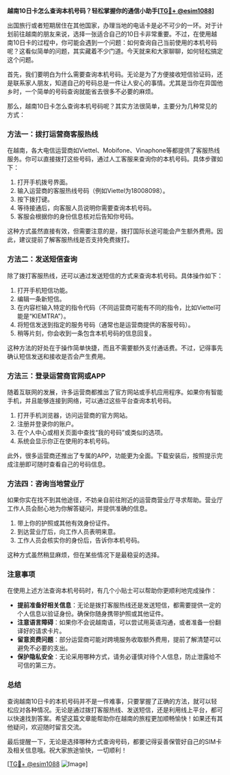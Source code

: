 **越南10日卡怎么查询本机号码？轻松掌握你的通信小助手[[TG💪+ @esim1088](https://t.me/s/esim1088)]**

出国旅行或者短期居住在其他国家，办理当地的电话卡是必不可少的一环。对于计划前往越南的朋友来说，选择一张适合自己的10日卡非常重要。不过，在使用越南10日卡的过程中，你可能会遇到一个问题：如何查询自己当前使用的本机号码呢？这看似简单的问题，其实藏着不少门道。今天就来和大家聊聊，如何轻松搞定这个问题。

首先，我们要明白为什么需要查询本机号码。无论是为了方便接收短信验证码，还是联系家人朋友，知道自己的号码总是一件让人安心的事情。尤其是当你在异国他乡时，一个简单的号码查询就能省去很多不必要的麻烦。

那么，越南10日卡怎么查询本机号码呢？其实方法很简单，主要分为几种常见的方式：

### 方法一：拨打运营商客服热线

在越南，各大电信运营商如Viettel、Mobifone、Vinaphone等都提供了客服热线服务。你可以直接拨打这些号码，通过人工客服来查询你的本机号码。具体步骤如下：

1. 打开手机拨号界面。
2. 输入运营商的客服热线号码（例如Viettel为18008098）。
3. 按下拨打键。
4. 等待接通后，向客服人员说明你需要查询本机号码。
5. 客服会根据你的身份信息核对后告知你号码。

这种方式虽然直接有效，但需要注意的是，拨打国际长途可能会产生额外费用。因此，建议提前了解客服热线是否支持免费拨打。

### 方法二：发送短信查询

除了拨打客服热线，还可以通过发送短信的方式来查询本机号码。具体操作如下：

1. 打开手机短信功能。
2. 编辑一条新短信。
3. 在内容栏输入特定的指令代码（不同运营商可能有不同的指令，比如Viettel可能是“KIEMTRA”）。
4. 将短信发送到指定的服务号码（通常也是运营商提供的客服号码）。
5. 稍等片刻，你会收到一条包含本机号码的信息回复。

这种方法的好处在于操作简单快捷，而且不需要额外支付通话费。不过，记得事先确认短信发送和接收是否会产生费用。

### 方法三：登录运营商官网或APP

随着互联网的发展，许多运营商都推出了官方网站或手机应用程序。如果你有智能手机，并且能够连接到网络，可以通过这些平台查询本机号码。

1. 打开手机浏览器，访问运营商的官方网站。
2. 注册并登录你的账户。
3. 在个人中心或相关页面中查找“我的号码”或类似的选项。
4. 系统会显示你正在使用的本机号码。

此外，很多运营商还推出了专属的APP，功能更为全面。下载安装后，按照提示完成注册即可随时查看自己的号码信息。

### 方法四：咨询当地营业厅

如果你实在找不到其他途径，不妨亲自前往附近的运营商营业厅寻求帮助。营业厅工作人员会耐心地为你解答疑问，并提供准确的信息。

1. 带上你的护照或其他有效身份证件。
2. 到达营业厅后，向工作人员表明来意。
3. 工作人员会核实你的身份后，告诉你本机号码。

这种方式虽然稍显麻烦，但在某些情况下是最稳妥的选择。

### 注意事项

在使用上述方法查询本机号码时，有几个小贴士可以帮助你更顺利地完成操作：

- **提前准备好相关信息**：无论是拨打客服热线还是发送短信，都需要提供一定的个人信息以验证身份。确保你随身携带护照或其他证件。
- **注意语言障碍**：如果你不会说越南语，可以尝试用英语沟通，或者准备一份翻译好的请求卡片。
- **留意资费问题**：部分运营商可能对跨境服务收取额外费用，提前了解清楚可以避免不必要的支出。
- **保护隐私安全**：无论采用哪种方式，请务必谨慎对待个人信息，防止泄露给不可信的第三方。

### 总结

查询越南10日卡的本机号码并不是一件难事，只要掌握了正确的方法，就可以轻松应对各种情况。无论是通过拨打客服热线、发送短信，还是利用线上平台，都可以快速找到答案。希望这篇文章能帮助你在越南的旅程更加顺畅愉快！如果还有其他疑问，欢迎随时留言交流。

最后提醒一下，无论是选择哪种方式查询号码，都要记得妥善保管好自己的SIM卡及相关信息哦。祝大家旅途愉快，一切顺利！

[[TG💪+ @esim1088](https://t.me/s/esim1088) ![Image](https://i.postimg.cc/4NQfJmqS/Snipaste-2025-05-13-00-14-12.png)]